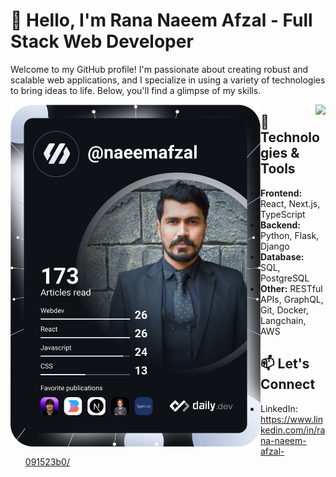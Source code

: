# 👋 Hello, I'm Rana Naeem Afzal - Full Stack Web Developer

Welcome to my GitHub profile! I'm passionate about creating robust and scalable web applications, and I specialize in using a variety of technologies to bring ideas to life. Below, you'll find a glimpse of my skills.

<a href="https://app.daily.dev/DailyDevTips"><img align="left" src="https://github.com/r-naeem-afzal/r-naeem-afzal/blob/main/devcard.svg" width="400" alt="Chris Bongers's Dev Card"/></a>

 <a href="https://githubtrends.io">
  <img align="right" src="https://api.githubtrends.io/user/svg/r-naeem-afzal/langs?time_range=one_year&include_private=True&loc_metric=changed&theme=dark" />
</a>


## 🔧 Technologies & Tools

- **Frontend:** React, Next.js, TypeScript
- **Backend:** Python, Flask, Django
- **Database:** SQL, PostgreSQL
- **Other:** RESTful APIs, GraphQL, Git, Docker, Langchain, AWS



## 📫 Let's Connect

- LinkedIn: https://www.linkedin.com/in/rana-naeem-afzal-091523b0/



